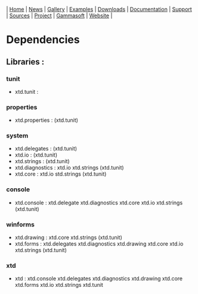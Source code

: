 | [Home](home.md) | [News](news.md) | [Gallery](gallery.md) | [Examples](examples.md) | [Downloads](downloads.md) | [Documentation](documentation.md) | [Support](support.md) | [Sources](https://github.com/gammasoft71/xtd) | [Project](https://sourceforge.net/projects/xtdpro/) | [Gammasoft](gammasoft.md) | [Website](https://gammasoft71.wixsite.com/xtdpro) |

# Dependencies

## Libraries :

### tunit
* xtd.tunit :

### properties
* xtd.properties : (xtd.tunit)

### system
* xtd.delegates : (xtd.tunit)
* xtd.io : (xtd.tunit)
* xtd.strings : (xtd.tunit)
* xtd.diagnostics : xtd.io xtd.strings (xtd.tunit)
* xtd.core : xtd.io std.strings (xtd.tunit)

### console
* xtd.console : xtd.delegate xtd.diagnostics xtd.core xtd.io xtd.strings (xtd.tunit)

### winforms
* xtd.drawing : xtd.core xtd.strings (xtd.tunit)
* xtd.forms : xtd.delegates xtd.diagnostics xtd.drawing xtd.core xtd.io xtd.strings (xtd.tunit)

### xtd
* xtd : xtd.console xtd.delegates xtd.diagnostics xtd.drawing xtd.core xtd.forms xtd.io xtd.strings xtd.tunit